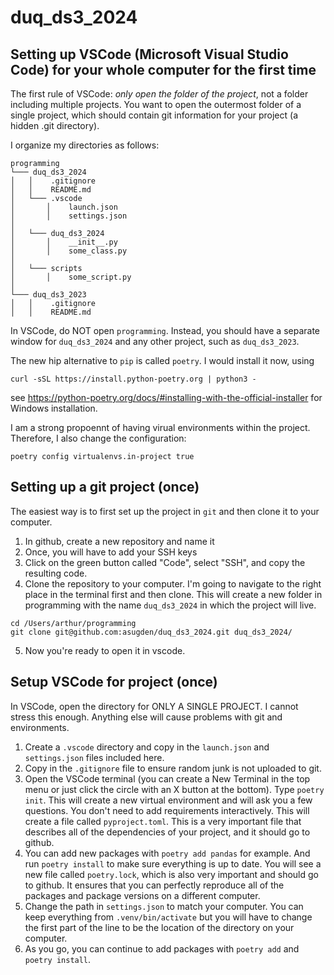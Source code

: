 # duq_ds3_2024

## Setting up VSCode (Microsoft Visual Studio Code) for your whole computer for the first time

The first rule of VSCode: _only open the folder of the project_, not a folder including multiple projects. You want to open the outermost folder of a single project, which should contain git information for your project (a hidden .git directory).

I organize my directories as follows:

```
programming
└─── duq_ds3_2024
│   │    .gitignore
│   │    README.md
│   └─── .vscode
│       │    launch.json
│       │    settings.json
│
│   └─── duq_ds3_2024
│       │    __init__.py
│       │    some_class.py
│
│   └─── scripts
│       │    some_script.py
│
└─── duq_ds3_2023
│   │    .gitignore
│   │    README.md
```

In VSCode, do NOT open `programming`. Instead, you should have a separate window for `duq_ds3_2024` and any other project, such as `duq_ds3_2023`.

The new hip alternative to `pip` is called `poetry`. I would install it now, using

```
curl -sSL https://install.python-poetry.org | python3 -
```

see https://python-poetry.org/docs/#installing-with-the-official-installer for Windows installation.

I am a strong propoennt of having virual environments within the project. Therefore, I also change the configuration:

```
poetry config virtualenvs.in-project true
```

## Setting up a git project (once)

The easiest way is to first set up the project in `git` and then clone it to your computer.

1. In github, create a new repository and name it
1. Once, you will have to add your SSH keys
1. Click on the green button called "Code", select "SSH", and copy the resulting code.
1. Clone the repository to your computer. I'm going to navigate to the right place in the terminal first and then clone. This will create a new folder in programming with the name `duq_ds3_2024` in which the project will live.

```
cd /Users/arthur/programming
git clone git@github.com:asugden/duq_ds3_2024.git duq_ds3_2024/
```

5. Now you're ready to open it in vscode.

## Setup VSCode for project (once)

In VSCode, open the directory for ONLY A SINGLE PROJECT. I cannot stress this enough. Anything else will cause problems with git and environments.

1. Create a `.vscode` directory and copy in the `launch.json` and `settings.json` files included here.
1. Copy in the `.gitignore` file to ensure random junk is not uploaded to git.
1. Open the VSCode terminal (you can create a New Terminal in the top menu or just click the circle with an X button at the bottom). Type `poetry init`. This will create a new virtual environment and will ask you a few questions. You don't need to add requirements interactively. This will create a file called `pyproject.toml`. This is a very important file that describes all of the dependencies of your project, and it should go to github.
1. You can add new packages with `poetry add pandas` for example. And run `poetry install` to make sure everything is up to date. You will see a new file called `poetry.lock`, which is also very important and should go to github. It ensures that you can perfectly reproduce all of the packages and package versions on a different computer.
1. Change the path in `settings.json` to match your computer. You can keep everything from `.venv/bin/activate` but you will have to change the first part of the line to be the location of the directory on your computer.
1. As you go, you can continue to add packages with `poetry add` and `poetry install`.
